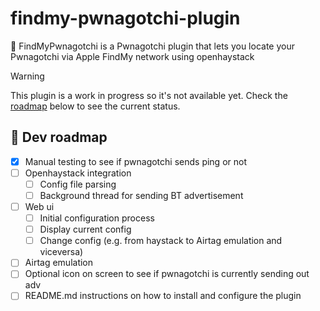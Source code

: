 # findmy-pwnagotchi-plugin
📍 FindMyPwnagotchi is a Pwnagotchi plugin that lets you locate your Pwnagotchi via Apple FindMy network using openhaystack

> [!WARNING]
> This plugin is a work in progress so it's not available yet. Check the [roadmap](#-dev-roadmap) below to see the current status.

## 👷 Dev roadmap

- [x] Manual testing to see if pwnagotchi sends ping or not
- [ ] Openhaystack integration
  - [ ] Config file parsing
  - [ ] Background thread for sending BT advertisement
- [ ] Web ui
  - [ ] Initial configuration process
  - [ ] Display current config
  - [ ] Change config (e.g. from haystack to Airtag emulation and viceversa) 
- [ ] Airtag emulation
- [ ] Optional icon on screen to see if pwnagotchi is currently sending out adv
- [ ] README.md instructions on how to install and configure the plugin

